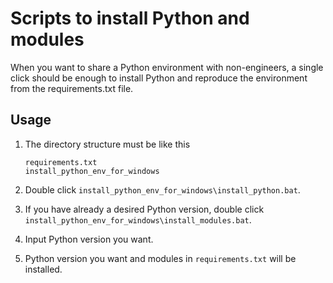 # Scripts to install Python and modules
When you want to share a Python environment with non-engineers, a single click should be enough to install Python and reproduce the environment from the requirements.txt file.

## Usage
1. The directory structure must be like this
    ```
    requirements.txt
    install_python_env_for_windows
    ```

2. Double click ```install_python_env_for_windows\install_python.bat```.
3. If you have already a desired Python version, double click ```install_python_env_for_windows\install_modules.bat```.
4. Input Python version you want.
5. Python version you want and modules in ```requirements.txt``` will be installed.